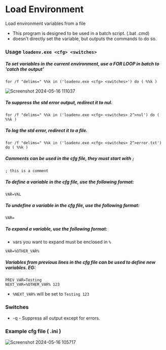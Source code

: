 # Load Environment
Load environment variables from a file

- This program is designed to be used in a batch script. (.bat .cmd)
- doesn't directly set the variable, but outputs the commands to do so.

### Usage ```loadenv.exe <cfg> <switches>```
  

##### To set variables in the current environment, use a FOR LOOP in batch to 'catch the output'
```
for /f "delims=" %%k in ('loadenv.exe <cfg> <switches>') do ( %%k )
```

![Screenshot 2024-05-16 111037](https://github.com/tommojphillips/LoadEnvironment/assets/39871058/c0113450-2804-43db-9052-2ada93f40591)

##### To suppress the std error output, redirect it to nul.
```
for /f "delims=" %%k in ('loadenv.exe <cfg> <switches> 2^>nul') do ( %%k )
```

##### To log the std error, redirect it to a file.
```
for /f "delims=" %%k in ('loadenv.exe <cfg> <switches> 2^>error.txt') do ( %%k )
```

##### Comments can be used in the cfg file, they must start with ```;```

 ```; this is a comment```

 ##### To define a variable in the cfg file, use the following format:

```VAR=VAL```

##### To undefine a variable in the cfg file, use the following format:

```VAR=```

##### To expand a variable, use the following format:
- vars you want to expand must be enclosed in ```%```

```VAR=%OTHER_VAR%```

##### Variables from previous lines in the cfg file can be used to define new variables. EG:

```
PREV_VAR=Testing
NEXT_VAR=%OTHER_VAR% 123
```
- ```%NEXT_VAR%``` will be set to ```Testing 123```


### Switches 
- -q    - Suppress all output except for errors.

### Example cfg file ( .ini )
![Screenshot 2024-05-16 105717](https://github.com/tommojphillips/LoadEnvironment/assets/39871058/2f0653cb-e1bb-4c69-9f68-40d4bbddf026)

